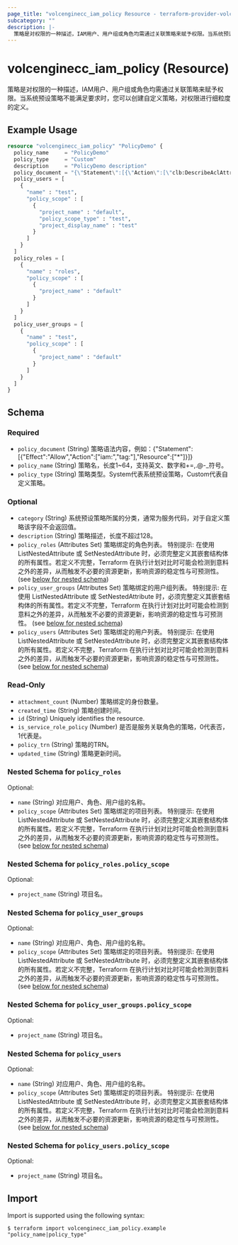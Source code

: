 ```yaml
---
page_title: "volcenginecc_iam_policy Resource - terraform-provider-volcenginecc"
subcategory: ""
description: |-
  策略是对权限的一种描述，IAM用户、用户组或角色均需通过关联策略来赋予权限。当系统预设策略不能满足要求时，您可以创建自定义策略，对权限进行细粒度的定义。
---
```


# volcenginecc_iam_policy (Resource)

策略是对权限的一种描述，IAM用户、用户组或角色均需通过关联策略来赋予权限。当系统预设策略不能满足要求时，您可以创建自定义策略，对权限进行细粒度的定义。

## Example Usage

```terraform
resource "volcenginecc_iam_policy" "PolicyDemo" {
  policy_name     = "PolicyDemo"
  policy_type     = "Custom"
  description     = "PolicyDemo description"
  policy_document = "{\"Statement\":[{\"Action\":[\"clb:DescribeAclAttributes\",\"clb:DescribeHealthCheckLogProjectAttributes\",\"clb:DescribeListenerAttributes\",\"clb:DescribeListenerHealth\",\"clb:DescribeLoadBalancerAttributes\",\"clb:DescribeLoadBalancerHealth\",\"clb:DescribeLoadBalancersBilling\",\"clb:DescribeNLBListenerAttributes\",\"clb:DescribeNLBListenerCertificates\",\"clb:DescribeNLBListenerHealth\",\"clb:DescribeNLBListeners\",\"clb:DescribeNLBServerGroupAttributes\",\"clb:DescribeNLBServerGroups\",\"clb:DescribeNLBZones\",\"clb:DescribeNetworkLoadBalancerAttributes\",\"clb:DescribeNetworkLoadBalancers\",\"clb:DescribeServerGroupAttributes\",\"clb:DescribeZones\",\"clb:ListTagsForNLBResources\",\"clb:DescribeAcls\",\"clb:DescribeCertificates\",\"clb:DescribeHealthCheckLogTopicAttributes\",\"clb:DescribeListeners\",\"clb:DescribeLoadBalancerSpecs\",\"clb:DescribeLoadBalancers\",\"clb:DescribeRules\",\"clb:DescribeServerGroups\",\"clb:ListTagsForResources\",\"clb:TagNLBResources\",\"clb:TagResources\",\"clb:UntagNLBResources\",\"clb:UntagResources\"],\"Effect\":\"Allow\",\"Resource\":[\"*\"]}]}"
  policy_users = [
    {
      "name" : "test",
      "policy_scope" : [
        {
          "project_name" : "default",
          "policy_scope_type" : "test",
          "project_display_name" : "test"
        }
      ]
    }
  ]
  policy_roles = [
    {
      "name" : "roles",
      "policy_scope" : [
        {
          "project_name" : "default"
        }
      ]
    }
  ]
  policy_user_groups = [
    {
      "name" : "test",
      "policy_scope" : [
        {
          "project_name" : "default"
        }
      ]
    }
  ]
}
```

<!-- schema generated by tfplugindocs -->
## Schema

### Required

- `policy_document` (String) 策略语法内容，例如：{"Statement":[{"Effect":"Allow","Action":["iam:","tag:"],"Resource":["*"]}]}
- `policy_name` (String) 策略名，长度1~64，支持英文、数字和+=,.@-_符号。
- `policy_type` (String) 策略类型。System代表系统预设策略，Custom代表自定义策略。

### Optional

- `category` (String) 系统预设策略所属的分类，通常为服务代码，对于自定义策略该字段不会返回值。
- `description` (String) 策略描述，长度不超过128。
- `policy_roles` (Attributes Set) 策略绑定的角色列表。
 特别提示: 在使用 ListNestedAttribute 或 SetNestedAttribute 时，必须完整定义其嵌套结构体的所有属性。若定义不完整，Terraform 在执行计划对比时可能会检测到意料之外的差异，从而触发不必要的资源更新，影响资源的稳定性与可预测性。 (see [below for nested schema](#nestedatt--policy_roles))
- `policy_user_groups` (Attributes Set) 策略绑定的用户组列表。
 特别提示: 在使用 ListNestedAttribute 或 SetNestedAttribute 时，必须完整定义其嵌套结构体的所有属性。若定义不完整，Terraform 在执行计划对比时可能会检测到意料之外的差异，从而触发不必要的资源更新，影响资源的稳定性与可预测性。 (see [below for nested schema](#nestedatt--policy_user_groups))
- `policy_users` (Attributes Set) 策略绑定的用户列表。
 特别提示: 在使用 ListNestedAttribute 或 SetNestedAttribute 时，必须完整定义其嵌套结构体的所有属性。若定义不完整，Terraform 在执行计划对比时可能会检测到意料之外的差异，从而触发不必要的资源更新，影响资源的稳定性与可预测性。 (see [below for nested schema](#nestedatt--policy_users))

### Read-Only

- `attachment_count` (Number) 策略绑定的身份数量。
- `created_time` (String) 策略创建时间。
- `id` (String) Uniquely identifies the resource.
- `is_service_role_policy` (Number) 是否是服务关联角色的策略，0代表否，1代表是。
- `policy_trn` (String) 策略的TRN。
- `updated_time` (String) 策略更新时间。

<a id="nestedatt--policy_roles"></a>
### Nested Schema for `policy_roles`

Optional:

- `name` (String) 对应用户、角色、用户组的名称。
- `policy_scope` (Attributes Set) 策略绑定的项目列表。
 特别提示: 在使用 ListNestedAttribute 或 SetNestedAttribute 时，必须完整定义其嵌套结构体的所有属性。若定义不完整，Terraform 在执行计划对比时可能会检测到意料之外的差异，从而触发不必要的资源更新，影响资源的稳定性与可预测性。 (see [below for nested schema](#nestedatt--policy_roles--policy_scope))

<a id="nestedatt--policy_roles--policy_scope"></a>
### Nested Schema for `policy_roles.policy_scope`

Optional:

- `project_name` (String) 项目名。



<a id="nestedatt--policy_user_groups"></a>
### Nested Schema for `policy_user_groups`

Optional:

- `name` (String) 对应用户、角色、用户组的名称。
- `policy_scope` (Attributes Set) 策略绑定的项目列表。
 特别提示: 在使用 ListNestedAttribute 或 SetNestedAttribute 时，必须完整定义其嵌套结构体的所有属性。若定义不完整，Terraform 在执行计划对比时可能会检测到意料之外的差异，从而触发不必要的资源更新，影响资源的稳定性与可预测性。 (see [below for nested schema](#nestedatt--policy_user_groups--policy_scope))

<a id="nestedatt--policy_user_groups--policy_scope"></a>
### Nested Schema for `policy_user_groups.policy_scope`

Optional:

- `project_name` (String) 项目名。



<a id="nestedatt--policy_users"></a>
### Nested Schema for `policy_users`

Optional:

- `name` (String) 对应用户、角色、用户组的名称。
- `policy_scope` (Attributes Set) 策略绑定的项目列表。
 特别提示: 在使用 ListNestedAttribute 或 SetNestedAttribute 时，必须完整定义其嵌套结构体的所有属性。若定义不完整，Terraform 在执行计划对比时可能会检测到意料之外的差异，从而触发不必要的资源更新，影响资源的稳定性与可预测性。 (see [below for nested schema](#nestedatt--policy_users--policy_scope))

<a id="nestedatt--policy_users--policy_scope"></a>
### Nested Schema for `policy_users.policy_scope`

Optional:

- `project_name` (String) 项目名。

## Import

Import is supported using the following syntax:

```shell
$ terraform import volcenginecc_iam_policy.example "policy_name|policy_type"
```